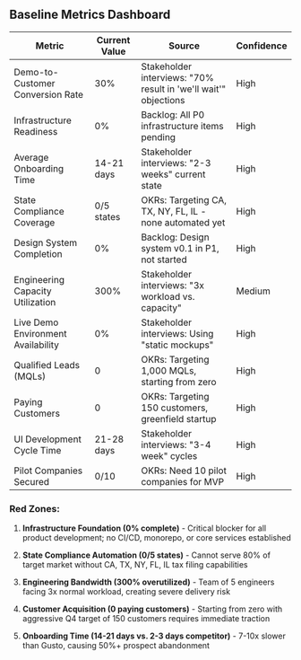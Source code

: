 ## Baseline Metrics Dashboard

| Metric | Current Value | Source | Confidence |
|--------|---------------|---------|------------|
| Demo-to-Customer Conversion Rate | 30% | Stakeholder interviews: "70% result in 'we'll wait'" objections | High |
| Infrastructure Readiness | 0% | Backlog: All P0 infrastructure items pending | High |
| Average Onboarding Time | 14-21 days | Stakeholder interviews: "2-3 weeks" current state | High |
| State Compliance Coverage | 0/5 states | OKRs: Targeting CA, TX, NY, FL, IL - none automated yet | High |
| Design System Completion | 0% | Backlog: Design system v0.1 in P1, not started | High |
| Engineering Capacity Utilization | 300% | Stakeholder interviews: "3x workload vs. capacity" | Medium |
| Live Demo Environment Availability | 0% | Stakeholder interviews: Using "static mockups" | High |
| Qualified Leads (MQLs) | 0 | OKRs: Targeting 1,000 MQLs, starting from zero | High |
| Paying Customers | 0 | OKRs: Targeting 150 customers, greenfield startup | High |
| UI Development Cycle Time | 21-28 days | Stakeholder interviews: "3-4 week" cycles | High |
| Pilot Companies Secured | 0/10 | OKRs: Need 10 pilot companies for MVP | High |

### Red Zones:

1. **Infrastructure Foundation (0% complete)** - Critical blocker for all product development; no CI/CD, monorepo, or core services established

2. **State Compliance Automation (0/5 states)** - Cannot serve 80% of target market without CA, TX, NY, FL, IL tax filing capabilities  

3. **Engineering Bandwidth (300% overutilized)** - Team of 5 engineers facing 3x normal workload, creating severe delivery risk

4. **Customer Acquisition (0 paying customers)** - Starting from zero with aggressive Q4 target of 150 customers requires immediate traction

5. **Onboarding Time (14-21 days vs. 2-3 days competitor)** - 7-10x slower than Gusto, causing 50%+ prospect abandonment